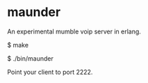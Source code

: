 maunder
=======

An experimental mumble voip server in erlang.

$ make

$ ./bin/maunder

Point your client to port 2222.
